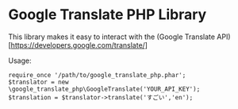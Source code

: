 Google Translate PHP Library
======

This library makes it easy to interact with the (Google Translate API)[https://developers.google.com/translate/]

Usage:

    require_once '/path/to/google_translate_php.phar';
    $translator = new \google_translate_php\GoogleTranslate('YOUR_API_KEY');
    $translation = $translator->translate('すごい','en');


